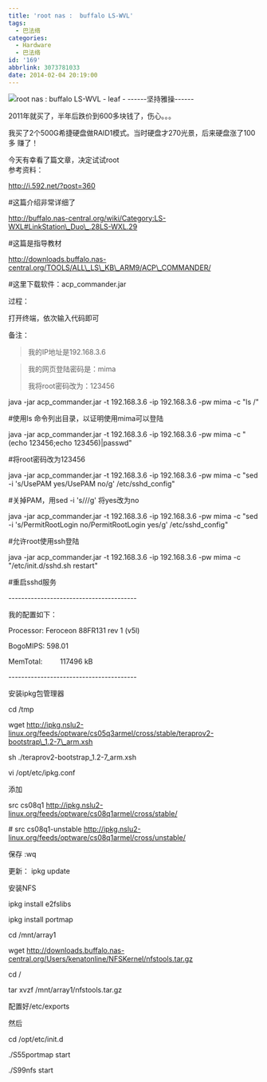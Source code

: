 ```yaml
---
title: 'root nas :  buffalo LS-WVL'
tags:
  - 巴法络
categories:
  - Hardware
  - 巴法络
id: '169'
abbrlink: 3073781033
date: 2014-02-04 20:19:00
---
```


![root nas :  buffalo LS-WVL - leaf - ------坚持雅操------](http://img0.ph.126.net/BWHcgE8BPLbb463K2lF4NA==/4791267053669049027.png "root nas :  buffalo LS-WVL - leaf - ------坚持雅操------")

2011年就买了，半年后跌价到600多块钱了，伤心。。。

我买了2个500G希捷硬盘做RAID1模式。当时硬盘才270光景，后来硬盘涨了100多 赚了！

  

今天有幸看了篇文章，决定试试root  
参考资料：

http://i.592.net/?post=360

#这篇介绍非常详细了

http://buffalo.nas-central.org/wiki/Category:LS-WXL#LinkStation\_Duo\_.28LS-WXL.29

#这篇是指导教材

http://downloads.buffalo.nas-central.org/TOOLS/ALL\_LS\_KB\_ARM9/ACP\_COMMANDER/

#这里下载软件：acp\_commander.jar

  

  

过程：

打开终端，依次输入代码即可

备注：

> 我的IP地址是192.168.3.6

> 我的网页登陆密码是：mima
> 
> 我将root密码改为：123456
> 
>   

java -jar acp\_commander.jar -t 192.168.3.6 -ip 192.168.3.6 -pw mima -c "ls /"

#使用ls 命令列出目录，以证明使用mima可以登陆

  

java -jar acp\_commander.jar -t 192.168.3.6 -ip 192.168.3.6 -pw mima -c "(echo 123456;echo 123456)|passwd"

#将root密码改为123456

  

java -jar acp\_commander.jar -t 192.168.3.6 -ip 192.168.3.6 -pw mima -c "sed -i 's/UsePAM yes/UsePAM no/g' /etc/sshd\_config"

#关掉PAM，用sed -i 's///g' 将yes改为no

  

java -jar acp\_commander.jar -t 192.168.3.6 -ip 192.168.3.6 -pw mima -c "sed -i 's/PermitRootLogin no/PermitRootLogin yes/g' /etc/sshd\_config"

#允许root使用ssh登陆

  

java -jar acp\_commander.jar -t 192.168.3.6 -ip 192.168.3.6 -pw mima -c "/etc/init.d/sshd.sh restart"

#重启sshd服务

  

\----------------------------------------

我的配置如下：

Processor: Feroceon 88FR131 rev 1 (v5l)

BogoMIPS: 598.01

MemTotal:         117496 kB

\----------------------------------------

  

安装ipkg包管理器

cd /tmp

wget http://ipkg.nslu2-linux.org/feeds/optware/cs05q3armel/cross/stable/teraprov2-bootstrap\_1.2-7\_arm.xsh

sh ./teraprov2-bootstrap\_1.2-7\_arm.xsh

  

vi /opt/etc/ipkg.conf 

添加

src cs08q1 http://ipkg.nslu2-linux.org/feeds/optware/cs08q1armel/cross/stable/

\# src cs08q1-unstable http://ipkg.nslu2-linux.org/feeds/optware/cs08q1armel/cross/unstable/

保存 :wq

更新： ipkg update

  

  

安装NFS

ipkg install e2fslibs

ipkg install portmap

cd /mnt/array1

wget http://downloads.buffalo.nas-central.org/Users/kenatonline/NFSKernel/nfstools.tar.gz

cd /

tar xvzf /mnt/array1/nfstools.tar.gz

配置好/etc/exports

然后

cd /opt/etc/init.d

./S55portmap start

./S99nfs start